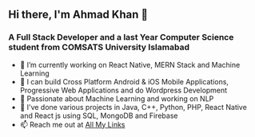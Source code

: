 ## Hi there, I'm Ahmad Khan 👋
### A Full Stack Developer and a last Year Computer Science student from COMSATS University Islamabad

- 🔭 I’m currently working on React Native, MERN Stack and Machine Learning
- 💪 I can build Cross Platform Android & iOS Mobile Applications, Progressive Web Applications and do Wordpress Development 
- 🌱 Passionate about Machine Learning and working on NLP 
- 👯 I've done various projects in Java, C++, Python, PHP, React Native and React js using SQL, MongoDB and Firebase
- 📫 Reach me out at [All My Links](https://linktr.ee/itzMAK)

